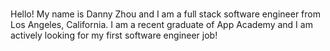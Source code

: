 ### 
Hello! My name is Danny Zhou and I am a full stack software engineer from Los Angeles, California. I am a recent graduate of App Academy and I am actively looking for my first software engineer job! 
